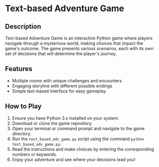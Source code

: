 # Text-based Adventure Game

## Description
Text-based Adventure Game is an interactive Python game where players navigate through a mysterious world, making choices that impact the game's outcome. The game presents various scenarios, each with its own set of decisions that will determine the player's journey.

## Features
- Multiple rooms with unique challenges and encounters
- Engaging storyline with different possible endings
- Simple text-based interface for easy gameplay

## How to Play
1. Ensure you have Python 3.x installed on your system.
2. Download or clone the game repository.
3. Open your terminal or command prompt and navigate to the game directory.
4. Run the `text_based_adv_game.py` script using the command `python text_based_adv_game.py`.
5. Read the instructions and make choices by entering the corresponding numbers or keywords.
6. Enjoy your adventure and see where your decisions lead you!
